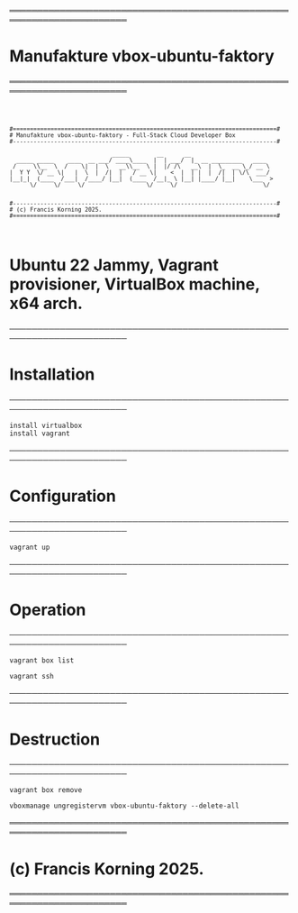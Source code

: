 
═══════════════════════════════════════════════════════════════════════
# Manufakture vbox-ubuntu-faktory
═══════════════════════════════════════════════════════════════════════

<code> 

	#=============================================================================#
	# Manufakture vbox-ubuntu-faktory - Full-Stack Cloud Developer Box
	#-----------------------------------------------------------------------------#

                                  _____        __      __                        
      _____ _____    ____  __ ___/ ____\____  |  | ___/  |_ __ _________   ____  
     /     \\__  \  /    \|  |  \   __\\__  \ |  |/ /\   __\  |  \_  __ \_/ __ \ 
    |  Y Y  \/ __ \|   |  \  |  /|  |   / __ \|    <  |  | |  |  /|  | \/\  ___/ 
    |__|_|  (____  /___|  /____/ |__|  (____  /__|_ \ |__| |____/ |__|    \___  >
          \/     \/     \/                  \/     \/                         \/ 


	#-----------------------------------------------------------------------------#
	# (c) Francis Korning 2025.
	#=============================================================================#
 	                                                                              
</code>		
	

# Ubuntu 22 Jammy, Vagrant provisioner, VirtualBox machine, x64 arch.


───────────────────────────────────────────────────────────────────────
# Installation
───────────────────────────────────────────────────────────────────────
	
	install virtualbox
	install vagrant
	
───────────────────────────────────────────────────────────────────────
# Configuration
───────────────────────────────────────────────────────────────────────
	
	vagrant up

───────────────────────────────────────────────────────────────────────
# Operation
───────────────────────────────────────────────────────────────────────
	
	vagrant box list
	
	vagrant ssh
	
	
───────────────────────────────────────────────────────────────────────
# Destruction
───────────────────────────────────────────────────────────────────────
	
	vagrant box remove  
	
	vboxmanage ungregistervm vbox-ubuntu-faktory --delete-all
	
	
	
═══════════════════════════════════════════════════════════════════════
# (c) Francis Korning 2025.
═══════════════════════════════════════════════════════════════════════
